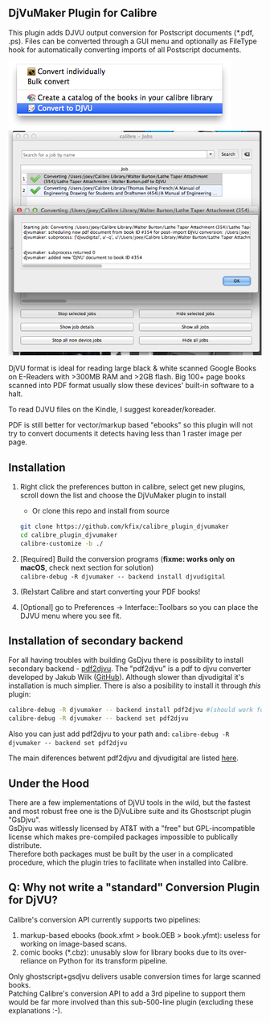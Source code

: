 DjVuMaker Plugin for Calibre
---
This plugin adds DJVU output conversion for Postscript documents (*.pdf, .ps).
Files can be converted through a GUI menu and optionally as FileType hook for automatically converting imports of all Postscript documents.

![GUI menu](/screenshot_menu.png?raw=true)
![Job log](/screenshot_job.png?raw=true)

DjVU format is ideal for reading large black & white scanned Google Books on E-Readers with >300MB RAM and >2GB flash.
Big 100+ page books scanned into PDF format usually slow these devices' built-in software to a halt.

To read DJVU files on the Kindle, I suggest koreader/koreader.

PDF is still better for vector/markup based "ebooks" so this plugin will not try to convert documents it detects having less than 1 raster image per page.  

Installation
---
1. Right click the preferences button in calibre, select get new plugins, scroll down the list and choose the DjVuMaker plugin to install
   * Or clone this repo and install from source
   ```bash
   git clone https://github.com/kfix/calibre_plugin_djvumaker
   cd calibre_plugin_djvumaker
   calibre-customize -b ./
   ```
2. [Required] Build the conversion programs (**fixme: works only on macOS**, check next section for solution)\
    ```calibre-debug -R djvumaker -- backend install djvudigital```
3. (Re)start Calibre and start converting your PDF books!  

4. [Optional] go to Preferences -> Interface::Toolbars so you can place the DJVU menu where you see fit.

Installation of secondary backend
---
For all having troubles with building GsDjvu there is possibility to install secondary backend - [pdf2djvu](http://jwilk.net/software/pdf2djvu).
The "pdf2djvu" is a pdf to djvu converter developed by Jakub Wilk ([GitHub](https://github.com/jwilk/pdf2djvu)).
Although slower than djvudigital it's installation is much simplier. There is also a posibility to install it through *this* plugin:
```bash
calibre-debug -R djvumaker -- backend install pdf2djvu #(should work for any OS)
calibre-debug -R djvumaker -- backend set pdf2djvu
```

Also you can just add pdf2djvu to your path and:
```calibre-debug -R djvumaker -- backend set pdf2djvu```

The main diferences betwent pdf2djvu and djvudigital are listed [here](https://github.com/jwilk/pdf2djvu/blob/master/doc/djvudigital.txt).

Under the Hood
---
There are a few implementations of DjVU tools in the wild, but the fastest and most robust free one is the DjVuLibre suite and its Ghostscript plugin "GsDjvu".  
GsDjvu was witlessly licensed by AT&T with a "free" but GPL-incompatible license which makes pre-compiled packages impossible to publically distribute.  
Therefore both packages must be built by the user in a complicated procedure, which the plugin tries to facilitate when installed into Calibre.


Q: Why not write a "standard" Conversion Plugin for DjVU?
---
Calibre's conversion API currently supports two pipelines:  
1. markup-based ebooks (book.xfmt > book.OEB > book.yfmt): useless for working on image-based scans.  
2. comic books (*.cbz): unusably slow for library books due to its over-reliance on Python for its transform pipeline.  

Only ghostscript+gsdjvu delivers usable conversion times for large scanned books.  
Patching Calibre's conversion API to add a 3rd pipeline to support them would be far more involved than this sub-500-line plugin (excluding these explanations :-).  
